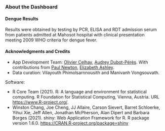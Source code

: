 ### About the Dashboard

#### Dengue Results

<div class = "alert alert-warning">
Results were obtained by testing by PCR, ELISA and RDT admission serum from patients admitted at Mahosot hospital with clinical presentation meeting 2009 WHO criteria for dengue fever.
</div>


#### Acknowledgments and Credits

- App Development Team: [Olivier Celhay](https://olivier.celhay.net), [Audrey Dubot-Pérès](mailto:Audrey@tropmedres.ac). With contributions from [Paul Newton](paul.newton@tropmedres.ac), [Elizabeth Ashley](liz@tropmedres.ac). 
- Data curation: Vilayouth Phimolsarnnousith and Manivanh Vongsouvath.

Software:

- R Core Team (2021). R: A language and environment for statistical computing. R Foundation for Statistical
  Computing, Vienna, Austria. URL https://www.R-project.org/.
- Winston Chang, Joe Cheng, JJ Allaire, Carson Sievert, Barret Schloerke, Yihui Xie, Jeff Allen, Jonathan McPherson,
  Alan Dipert and Barbara Borges (2021). shiny: Web Application Framework for R. R package version 1.6.0.
  https://CRAN.R-project.org/package=shiny